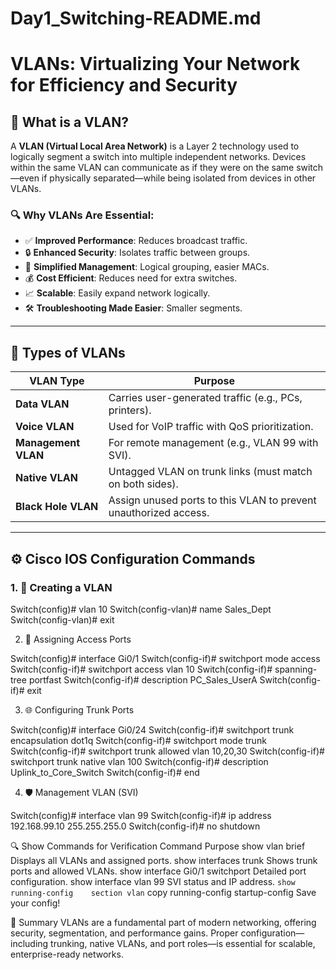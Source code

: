 # Day1_Switching-README.md
# VLANs: Virtualizing Your Network for Efficiency and Security

## 📘 What is a VLAN?

A **VLAN (Virtual Local Area Network)** is a Layer 2 technology used to logically segment a switch into multiple independent networks. Devices within the same VLAN can communicate as if they were on the same switch—even if physically separated—while being isolated from devices in other VLANs.

### 🔍 Why VLANs Are Essential:
- ✅ **Improved Performance**: Reduces broadcast traffic.
- 🔒 **Enhanced Security**: Isolates traffic between groups.
- 🧠 **Simplified Management**: Logical grouping, easier MACs.
- 💰 **Cost Efficient**: Reduces need for extra switches.
- 📈 **Scalable**: Easily expand network logically.
- 🛠️ **Troubleshooting Made Easier**: Smaller segments.

---

## 🔑 Types of VLANs

| VLAN Type          | Purpose                                                                 |
|--------------------|-------------------------------------------------------------------------|
| **Data VLAN**       | Carries user-generated traffic (e.g., PCs, printers).                  |
| **Voice VLAN**      | Used for VoIP traffic with QoS prioritization.                         |
| **Management VLAN** | For remote management (e.g., VLAN 99 with SVI).                        |
| **Native VLAN**     | Untagged VLAN on trunk links (must match on both sides).               |
| **Black Hole VLAN** | Assign unused ports to this VLAN to prevent unauthorized access.       |

---

## ⚙️ Cisco IOS Configuration Commands

### 1. 🎯 **Creating a VLAN**

Switch(config)# vlan 10
Switch(config-vlan)# name Sales_Dept
Switch(config-vlan)# exit


2. 🔗 Assigning Access Ports

Switch(config)# interface Gi0/1
Switch(config-if)# switchport mode access
Switch(config-if)# switchport access vlan 10
Switch(config-if)# spanning-tree portfast
Switch(config-if)# description PC_Sales_UserA
Switch(config-if)# exit

3. 🌐 Configuring Trunk Ports

Switch(config)# interface Gi0/24
Switch(config-if)# switchport trunk encapsulation dot1q
Switch(config-if)# switchport mode trunk
Switch(config-if)# switchport trunk allowed vlan 10,20,30
Switch(config-if)# switchport trunk native vlan 100
Switch(config-if)# description Uplink_to_Core_Switch
Switch(config-if)# end

4. 🛡️ Management VLAN (SVI)

Switch(config)# interface vlan 99
Switch(config-if)# ip address 192.168.99.10 255.255.255.0
Switch(config-if)# no shutdown

🔍 Show Commands for Verification
Command	Purpose
show vlan brief	Displays all VLANs and assigned ports.
show interfaces trunk	Shows trunk ports and allowed VLANs.
show interface Gi0/1 switchport	Detailed port configuration.
show interface vlan 99	SVI status and IP address.
`show running-config	section vlan`
copy running-config startup-config	Save your config!

🧠 Summary
VLANs are a fundamental part of modern networking, offering security, segmentation, and performance gains. Proper configuration—including trunking, native VLANs, and port roles—is essential for scalable, enterprise-ready networks.






